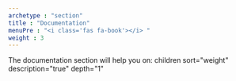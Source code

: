 ```yaml
---
archetype : "section"
title : "Documentation"
menuPre : "<i class='fas fa-book'></i> "
weight : 3
---
```

The documentation section will help you on:
  children sort="weight" description="true" depth="1" 
